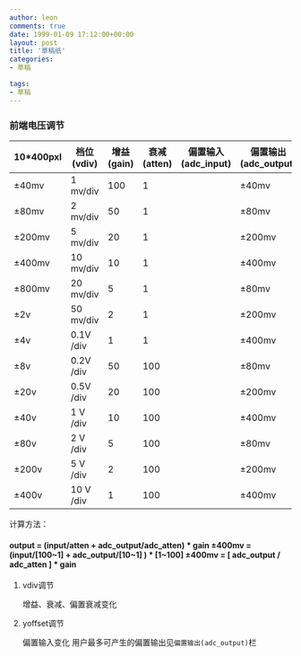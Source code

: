 ```yaml
---
author: leon
comments: true
date: 1999-01-09 17:12:00+00:00
layout: post
title: '草稿纸' 
categories:
- 草稿

tags:
- 草稿
---
```


### 前端电压调节

| 10*400pxl|档位(vdiv) |增益(gain) |衰减(atten) |偏置输入(adc_input)|偏置输出(adc_output)|偏置衰减(adc_atten)|DAC输入 |
|----------|----------|-----------|-----------|------------------|-------------------|-----------------|--------|
| ±40mv    | 1  mv/div| 100       |  1        |                  | ±40mv             |10               | ±40mv  |
| ±80mv    | 2  mv/div|  50       |  1        |                  | ±80mv             |10               | ±80mv  |
| ±200mv   | 5  mv/div|  20       |  1        |                  | ±200mv            |10               | ±200mv |
| ±400mv   | 10 mv/div|  10       |  1        |                  | ±400mv            |10               | ±400mv |
| ±800mv   | 20 mv/div|   5       |  1        |                  | ±80mv             |1                | ±80mv  |
| ±2v      | 50 mv/div|   2       |  1        |                  | ±200mv            |1                | ±200mv |
| ±4v      | 0.1V /div|   1       |  1        |                  | ±400mv            |1                | ±400mv |
| ±8v      | 0.2V /div|  50       | 100       |                  | ±80mv             |10               | ±400mv |
| ±20v     | 0.5V /div|  20       | 100       |                  | ±200mv            |10               | ±400mv |
| ±40v     | 1  V /div|  10       | 100       |                  | ±400mv            |10               | ±400mv |
| ±80v     | 2  V /div|   5       | 100       |                  | ±80mv             |1                | ±400mv |
| ±200v    | 5  V /div|   2       | 100       |                  | ±200mv            |1                | ±400mv |
| ±400v    | 10 V /div|   1       | 100       |                  | ±400mv            |1                | ±400mv |


计算方法：

<h4>
output = (input/atten   + adc_output/adc_atten) * gain
±400mv = (input/[100~1] + adc_output/[10~1]    ) * [1~100]
±400mv = [ adc_output / adc_atten ] * gain 
</h4>


1. vdiv调节

    增益、衰减、偏置衰减变化

2. yoffset调节

    偏置输入变化
    用户最多可产生的偏置输出见`偏置输出(adc_output)`栏









